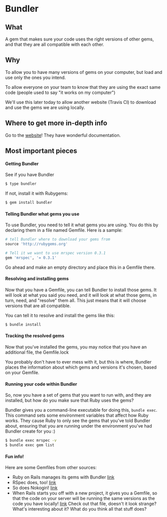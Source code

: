 Bundler
=======

What
----

A gem that makes sure your code uses the right versions of other gems,
and that they are all compatible with each other.


Why
---

To allow you to have many versions of gems on your computer,
but load and use only the ones you intend.

To allow everyone on your team to know that they are using
the exact same code (people used to say "it works on my computer")

We'll use this later today to allow another website (Travis CI)
to download and use the gems we are using locally.


Where to get more in-depth info
-------------------------------

Go to the [website](http://bundler.io/)! They have wonderful documentation.


Most important pieces
---------------------

#### Getting Bundler

See if you have Bundler

```sh
$ type bundler
```

If not, install it with Rubygems:

```sh
$ gem install bundler
```


#### Telling Bundler what gems you use

To use Bundler, you need to tell it what gems you are using.
You do this by declaring them in a file named Gemfile.
Here is a sample:

```ruby
# tell Bundler where to download your gems from
source 'http://rubygems.org'

# Tell it we want to use mrspec version 0.3.1
gem 'mrspec', '= 0.3.1'
```

Go ahead and make an empty directory and place this in a Gemfile there.


#### Resolving and installing gems

Now that you have a Gemfile, you can tell Bundler to install those gems.
It will look at what you said you need, and it will look at what those
gems, in turn, need, and "resolve" them all. This just means that
it will choose versions that are all compatible.

You can tell it to resolve and install the gems like this:

```sh
$ bundle install
```


#### Tracking the resolved gems

Now that you've installed the gems, you may notice that you have
an additional file, the Gemfile.lock

You probably don't have to ever mess with it,
but this is where, Bundler places the information about
which gems and versions it's chosen, based on your Gemfile.


#### Running your code within Bundler

So, now you have a set of gems that you want to run with,
and they are installed, but how do you make sure that Ruby
uses the gems?

Bundler gives you a command-line executable for doing this, `bundle exec`.
This command sets some environment variables that affect how Ruby works.
They cause Ruby to only see the gems that you've told Bundler about,
ensuring that you are running under the environment you've had Bundler create for you :)

```sh
$ bundle exec mrspec -v
$ bundle exec gem list
```


#### Fun info!

Here are some Gemfiles from other sources:

* Ruby on Rails manages its gems with Bundler [link](https://github.com/rails/rails/blob/d54de0808c05c3f7c70dee8ab0111a94c8f90d00/Gemfile)
* RSpec does, too! [link](https://github.com/rspec/rspec-core/blob/350c21b6f66a54267ff615ed16604e017122e6be/Gemfile)
* So does Nokogiri! [link](https://github.com/sparklemotion/nokogiri/blob/027a151102083258f5e297c4fecfddca56904a2a/Gemfile)
* When Rails starts you off with a new project, it gives you a Gemfile,
  so that the code on your server will be running the same versions as the code you have locally!
  [link](https://github.com/rails/rails/blob/d54de0808c05c3f7c70dee8ab0111a94c8f90d00/railties/lib/rails/generators/rails/app/templates/Gemfile)
  Check out that file, doesn't it look strange? What's interesting about it?
  What do you think all that stuff does?
